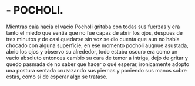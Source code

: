 # - POCHOLI.
Mientras caia hacia el vacio Pocholi gritaba con todas sus fuerzas y era tanto el miedo que sentia que no fue capaz de abrir los ojos, despues de tres minutos y de casi quedarse sin voz se dio cuenta que aun no habia chocado con alguna superficie, en ese momento pocholi auqnue asustada, abrio los ojos y observo su alrededor, todo estaba oscuro era como un vacio absoluto entonces cambio su cara de temor a intriga, dejo de gritar y quedo pasmada de no saber que hacer o qué esperar, ironicamente adopto una postura sentada cruzazando sus piernas y poniendo sus manos sobre estas, como si de esperar algo se tratase. 
